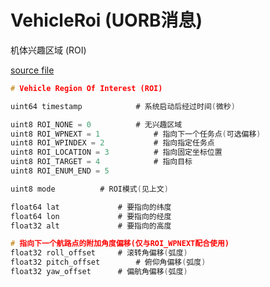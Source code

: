 # VehicleRoi (UORB消息)

机体兴趣区域 (ROI)

[source file](https://github.com/PX4/PX4-Autopilot/blob/main/msg/VehicleRoi.msg)

```c
# Vehicle Region Of Interest (ROI)

uint64 timestamp			# 系统启动后经过时间(微秒)

uint8 ROI_NONE = 0			# 无兴趣区域
uint8 ROI_WPNEXT = 1			# 指向下一个任务点(可选偏移)
uint8 ROI_WPINDEX = 2			# 指向指定任务点
uint8 ROI_LOCATION = 3			# 指向固定坐标位置
uint8 ROI_TARGET = 4			# 指向目标
uint8 ROI_ENUM_END = 5

uint8 mode          # ROI模式(见上文)

float64 lat			    # 要指向的纬度
float64 lon			    # 要指向的经度
float32 alt			    # 要指向的高度

# 指向下一个航路点的附加角度偏移(仅与ROI_WPNEXT配合使用)
float32 roll_offset		# 滚转角偏移(弧度)
float32 pitch_offset		# 俯仰角偏移(弧度)
float32 yaw_offset		# 偏航角偏移(弧度)

```